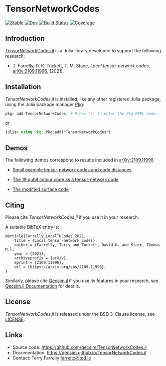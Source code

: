 # TensorNetworkCodes

[![Stable](https://img.shields.io/badge/docs-stable-blue.svg)](https://qecsim.github.io/TensorNetworkCodes.jl/stable)
[![Dev](https://img.shields.io/badge/docs-dev-blue.svg)](https://qecsim.github.io/TensorNetworkCodes.jl/dev)
[![Build Status](https://github.com/qecsim/TensorNetworkCodes.jl/workflows/CI/badge.svg)](https://github.com/qecsim/TensorNetworkCodes.jl/actions)
[![Coverage](https://codecov.io/gh/qecsim/TensorNetworkCodes.jl/branch/main/graph/badge.svg?token=M4ATXN9DIK)](https://codecov.io/gh/qecsim/TensorNetworkCodes.jl)

## Introduction

[TensorNetworkCodes.jl](https://github.com/qecsim/TensorNetworkCodes.jl) is a Julia library
developed to support the following research:

* T. Farrelly, D. K. Tuckett, T. M. Stace, _Local tensor-network codes_,
  [arXiv:2109.11996](https://arxiv.org/abs/2109.11996), (2021).

## Installation

_TensorNetworkCodes.jl_ is installed, like any other registered Julia package,
using the Julia package manager [Pkg](https://pkgdocs.julialang.org/):

```julia
pkg> add TensorNetworkCodes  # Press ']' to enter the Pkg REPL mode.
```
or
```julia
julia> using Pkg; Pkg.add("TensorNetworkCodes")
```

## Demos

The following demos correspond to results included in
[arXiv:2109.11996](https://arxiv.org/abs/2109.11996):

* [Small example tensor-network codes and code distances](https://nbviewer.org/github/qecsim/TensorNetworkCodes.jl/blob/main/nbs/Small_examples_with_distance.ipynb)

* [The 19 qubit colour code as a tensor-network code](https://nbviewer.org/github/qecsim/TensorNetworkCodes.jl/blob/main/nbs/Colour_code.ipynb)

* [The modified surface code](https://nbviewer.org/github/qecsim/TensorNetworkCodes.jl/blob/main/nbs/Modified_surface_code_example.ipynb)

## Citing

Please cite _TensorNetworkCodes.jl_ if you use it in your research.

A suitable BibTeX entry is:

    @article{Farrelly_LocalTNCodes_2021,
        title = {Local tensor-network codes},
        author = {Farrelly, Terry and Tuckett, David K. and Stace, Thomas M.},
        year = {2021},
        archiveprefix = {arXiv},
        eprint = {2109.11996},
        url = {https://arxiv.org/abs/2109.11996},
    }

Similarly, please cite [Qecsim.jl](https://github.com/qecsim/Qecsim.jl) if you use its
features in your research, see
[Qecsim.jl Documentation](https://qecsim.github.io/Qecsim.jl/) for details.

## License

_TensorNetworkCodes.jl_ is released under the BSD 3-Clause license, see
[LICENSE](https://github.com/qecsim/TensorNetworkCodes.jl/blob/main/LICENSE).

## Links

* Source code: <https://github.com/qecsim/TensorNetworkCodes.jl>
* Documentation: <https://qecsim.github.io/TensorNetworkCodes.jl>
* Contact: Terry Farrelly [farreltc@tcd.ie](mailto:farreltc@tcd.ie)
